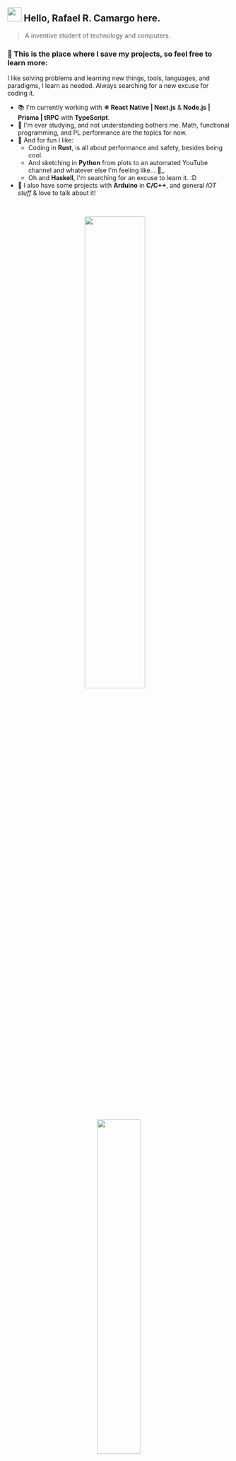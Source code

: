 ## <img src="https://media.giphy.com/media/hvRJCLFzcasrR4ia7z/giphy.gif" width="32px"> Hello, **Rafael R. Camargo** here.

> A inventive student of technology and computers.

### 📝 This is the place where I save my projects, so feel free to learn more:

I like solving problems and learning new things, tools, languages, and paradigms, I learn as needed. Always searching for a new excuse for coding it. 

- 📚 I'm currently working with **⚛ React Native | Next.js** & **Node.js | Prisma | tRPC** with **TypeScript**.
- 🌱 I'm ever studying, and not understanding bothers me. Math, functional programming, and PL performance are the topics for now.
- 🎉 And for fun I like:
  - Coding in **Rust**, is all about performance and safety, besides being cool.
  - And sketching in **Python** from plots to an automated YouTube channel and whatever else I'm feeling like... 👀\_
  - Oh and **Haskell**, I'm searching for an excuse to learn it. :D
- 💬 I also have some projects with **Arduino** in **C/C++**, and general *IOT stuff* & love to talk about it!

<br>
<p align="center">
  <img src="https://github-readme-stats.vercel.app/api?username=rafaelrcamargo&show_icons=true&theme=onedark" width="52.25%">
  ᅟ
  <img src="https://github-readme-stats.vercel.app/api/top-langs/?username=rafaelrcamargo&layout=compact&theme=onedark" width="44%">
 </p>
